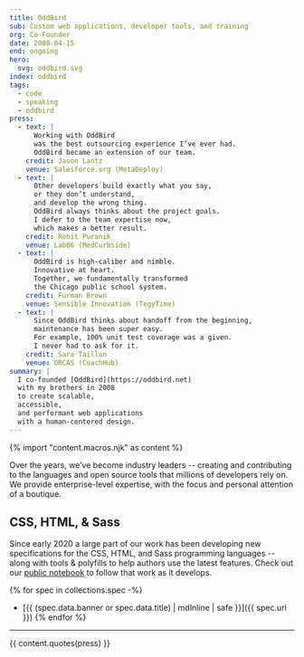 ```yaml
---
title: OddBird
sub: Custom web applications, developer tools, and training
org: Co-Founder
date: 2008-04-15
end: ongoing
hero:
  svg: oddbird.svg
index: oddbird
tags:
  - code
  - speaking
  - oddbird
press:
  - text: |
      Working with OddBird
      was the best outsourcing experience I’ve ever had.
      OddBird became an extension of our team.
    credit: Jason Lantz
    venue: Salesforce.org (MetaDeploy)
  - text: |
      Other developers build exactly what you say,
      or they don’t understand,
      and develop the wrong thing.
      OddBird always thinks about the project goals.
      I defer to the team expertise now,
      which makes a better result.
    credit: Rohit Puranik
    venue: Lab06 (MedCurbside)
  - text: |
      OddBird is high-caliber and nimble.
      Innovative at heart.
      Together, we fundamentally transformed
      the Chicago public school system.
    credit: Furman Brown
    venue: Sensible Innovation (TegyTime)
  - text: |
      Since OddBird thinks about handoff from the beginning,
      maintenance has been super easy.
      For example, 100% unit test coverage was a given.
      I never had to ask for it.
    credit: Sara Taillon
    venue: ORCAS (CoachHub)
summary: |
  I co-founded [OddBird](https://oddbird.net)
  with my brothers in 2008
  to create scalable,
  accessible,
  and performant web applications
  with a human-centered design.
---
```

{% import "content.macros.njk" as content %}

Over the years, we’ve become industry leaders --
creating and contributing to
the languages and open source tools
that millions of developers rely on.
We provide enterprise-level expertise,
with the focus and personal attention
of a boutique.

## CSS, HTML, & Sass

Since early 2020
a large part of our work
has been developing new
specifications
for the CSS, HTML, and Sass
programming languages --
along with tools & polyfills
to help authors use the latest features.
Check out our [public notebook](https://css.oddbird.net)
to follow that work as it develops.

{% for spec in collections.spec -%}
- [{{ (spec.data.banner or spec.data.title) | mdInline | safe }}]({{ spec.url }})
{% endfor %}

---

{{ content.quotes(press) }}
